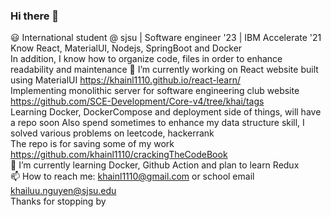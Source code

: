 ### Hi there 👋

<!--
**khainl1110/khainl1110** is a ✨ _special_ ✨ repository because its `README.md` (this file) appears on your GitHub profile.

Here are some ideas to get you started:

- 🔭 I’m currently working on ...
- 🌱 I’m currently learning ...
- 👯 I’m looking to collaborate on ...
- 🤔 I’m looking for help with ...
- 💬 Ask me about ...
- 📫 How to reach me: ...
- 😄 Pronouns: ...
- ⚡ Fun fact: ...
--> 
:smiley: International student @ sjsu | Software engineer '23 | IBM Accelerate '21  
Know React, MaterialUI, Nodejs, SpringBoot and Docker  
In addition, I know how to organize code, files in order to enhance readability and maintenance
🔭 I’m currently working on React website built using MaterialUI https://khainl1110.github.io/react-learn/  
   Implementing monolithic server for software engineering club website https://github.com/SCE-Development/Core-v4/tree/khai/tags  
   Learning Docker, DockerCompose and deployment side of things, will have a repo soon
   Also spend sometimes to enhance my data structure skill, I solved various problems on leetcode, hackerrank  
   The repo is for saving some of my work https://github.com/khainl1110/crackingTheCodeBook  
🌱 I’m currently learning Docker, Github Action and plan to learn Redux  
📫 How to reach me: khainl1110@gmail.com or school email khailuu.nguyen@sjsu.edu  
Thanks for stopping by
